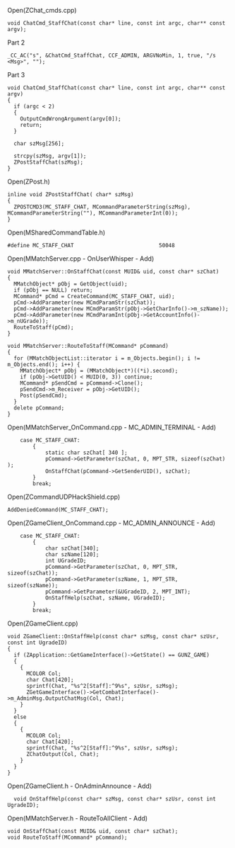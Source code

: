 Open(ZChat_cmds.cpp) <br>

    void ChatCmd_StaffChat(const char* line, const int argc, char** const argv);
    
Part 2

    _CC_AC("s", &ChatCmd_StaffChat, CCF_ADMIN, ARGVNoMin, 1, true, "/s <Msg>", "");
    
Part 3

    void ChatCmd_StaffChat(const char* line, const int argc, char** const argv)
    {
      if (argc < 2)
      {
        OutputCmdWrongArgument(argv[0]);
        return;
      }

      char szMsg[256];

      strcpy(szMsg, argv[1]);
      ZPostStaffChat(szMsg);
    }
    
    

Open(ZPost.h) <br>

    inline void ZPostStaffChat( char* szMsg)
    {
      ZPOSTCMD3(MC_STAFF_CHAT, MCommandParameterString(szMsg), MCommandParameterString(""), MCommandParameterInt(0));
    }

    
Open(MSharedCommandTable.h) <br>


    #define MC_STAFF_CHAT							50048
    
Open(MMatchServer.cpp - OnUserWhisper - Add) <br>

    void MMatchServer::OnStaffChat(const MUID& uid, const char* szChat)
    {
      MMatchObject* pObj = GetObject(uid);
      if (pObj == NULL) return;
      MCommand* pCmd = CreateCommand(MC_STAFF_CHAT, uid);
      pCmd->AddParameter(new MCmdParamStr(szChat));
      pCmd->AddParameter(new MCmdParamStr(pObj->GetCharInfo()->m_szName));
      pCmd->AddParameter(new MCmdParamInt(pObj->GetAccountInfo()->m_nUGrade));
      RouteToStaff(pCmd);
    }
    
    void MMatchServer::RouteToStaff(MCommand* pCommand)
    {
      for (MMatchObjectList::iterator i = m_Objects.begin(); i != m_Objects.end(); i++) {
        MMatchObject* pObj = (MMatchObject*)((*i).second);
        if (pObj->GetUID() < MUID(0, 3)) continue;
        MCommand* pSendCmd = pCommand->Clone();
        pSendCmd->m_Receiver = pObj->GetUID();
        Post(pSendCmd);
      }
      delete pCommand;
    }
    
Open(MMatchServer_OnCommand.cpp - MC_ADMIN_TERMINAL - Add) <br>

		case MC_STAFF_CHAT:
			{
				static char szChat[ 340 ];
				pCommand->GetParameter(szChat, 0, MPT_STR, sizeof(szChat) );
				OnStaffChat(pCommand->GetSenderUID(), szChat);
			}
			break;
      
      
Open(ZCommandUDPHackShield.cpp) <br>

    AddDeniedCommand(MC_STAFF_CHAT);


Open(ZGameClient_OnCommand.cpp - MC_ADMIN_ANNOUNCE - Add) <br>


		case MC_STAFF_CHAT:
			{
				char szChat[340];
				char szName[120];
				int UGradeID;
				pCommand->GetParameter(szChat, 0, MPT_STR, sizeof(szChat));
				pCommand->GetParameter(szName, 1, MPT_STR, sizeof(szName));
				pCommand->GetParameter(&UGradeID, 2, MPT_INT);
				OnStaffHelp(szChat, szName, UGradeID);
			}
			break;
      
Open(ZGameClient.cpp)

    void ZGameClient::OnStaffHelp(const char* szMsg, const char* szUsr, const int UgradeID)
    {
      if (ZApplication::GetGameInterface()->GetState() == GUNZ_GAME)
      {
        {
          MCOLOR Col;
          char Chat[420];
          sprintf(Chat, "%s^2[Staff]:^9%s", szUsr, szMsg);
          ZGetGameInterface()->GetCombatInterface()->m_AdminMsg.OutputChatMsg(Col, Chat);
        }
      }
      else
      {
        {
          MCOLOR Col;
          char Chat[420];
          sprintf(Chat, "%s^2[Staff]:^9%s", szUsr, szMsg);
          ZChatOutput(Col, Chat);
        }
      }
    }

Open(ZGameClient.h - OnAdminAnnounce - Add) <br>

      void OnStaffHelp(const char* szMsg, const char* szUsr, const int UgradeID);


Open(MMatchServer.h - RouteToAllClient - Add) <br>

	void OnStaffChat(const MUID& uid, const char* szChat);
	void RouteToStaff(MCommand* pCommand);
